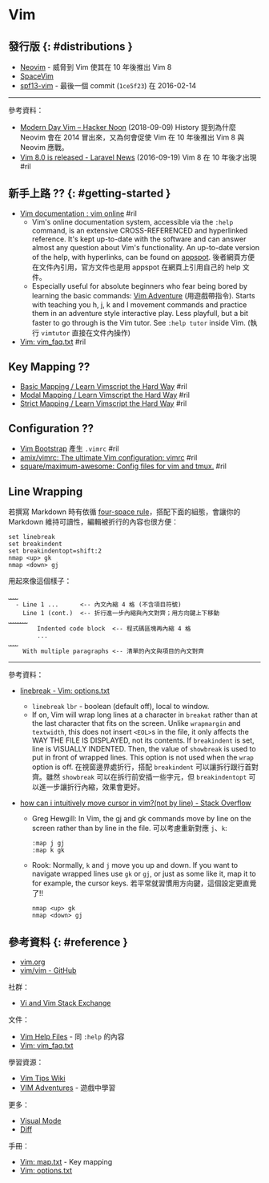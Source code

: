 # Vim

## 發行版 {: #distributions }

  - [Neovim](neovim.md) - 威脅到 Vim 使其在 10 年後推出 Vim 8
  - [SpaceVim](https://spacevim.org/)
  - [spf13-vim](spf13-vim.md) - 最後一個 commit (`1ce5f23`) 在 2016-02-14

---

參考資料：

  - [Modern Day Vim – Hacker Noon](https://hackernoon.com/modern-day-vim-ab4d3aa0cf6b) (2018-09-09) History 提到為什麼 Neovim 會在 2014 冒出來，又為何會促使 Vim 在 10 年後推出 Vim 8 與 Neovim 應戰。
  - [Vim 8\.0 is released \- Laravel News](https://laravel-news.com/vim-8-0-is-released) (2016-09-19) Vim 8 在 10 年後才出現 #ril

## 新手上路 ?? {: #getting-started }

  - [Vim documentation : vim online](https://www.vim.org/docs.php) #ril
      - Vim's online documentation system, accessible via the `:help` command, is an extensive CROSS-REFERENCED and hyperlinked reference. It's kept up-to-date with the software and can answer almost any question about Vim's functionality. An up-to-date version of the help, with hyperlinks, can be found on [appspot](http://vimhelp.appspot.com/). 後者網頁方便在文件內引用，官方文件也是用 appspot 在網頁上引用自己的 help 文件。
      - Especially useful for absolute beginners who fear being bored by learning the basic commands: [Vim Adventure](http://vim-adventures.com/) (用遊戲帶指令). Starts with teaching you h, j, k and l movement commands and practice them in an adventure style interactive play. Less playfull, but a bit faster to go through is the Vim tutor. See `:help tutor` inside Vim. (執行 `vimtutor` 直接在文件內操作)
  - [Vim: vim\_faq\.txt](https://vimhelp.appspot.com/vim_faq.txt.html) #ril

## Key Mapping ??

  - [Basic Mapping / Learn Vimscript the Hard Way](http://learnvimscriptthehardway.stevelosh.com/chapters/03.html) #ril
  - [Modal Mapping / Learn Vimscript the Hard Way](http://learnvimscriptthehardway.stevelosh.com/chapters/04.html) #ril
  - [Strict Mapping / Learn Vimscript the Hard Way](http://learnvimscriptthehardway.stevelosh.com/chapters/05.html) #ril

## Configuration ??

  - [Vim Bootstrap](http://vim-bootstrap.com/) 產生 `.vimrc` #ril
  - [amix/vimrc: The ultimate Vim configuration: vimrc](https://github.com/amix/vimrc) #ril
  - [square/maximum\-awesome: Config files for vim and tmux\.](https://github.com/square/maximum-awesome) #ril

## Line Wrapping

若撰寫 Markdown 時有依循 [four-space rule](https://github.github.com/gfm/#motivation)，搭配下面的組態，會讓你的 Markdown 維持可讀性，編輯被折行的內容也很方便：

```
set linebreak
set breakindent
set breakindentopt=shift:2
nmap <up> gk
nmap <down> gj
```

用起來像這個樣子：

```
⎵⎵⎵⎵
  - Line 1 ...      <-- 內文內縮 4 格 (不含項目符號)
    Line 1 (cont.)  <-- 折行進一步內縮與內文對齊；用方向鍵上下移動
⎵⎵⎵⎵⎵⎵⎵⎵
        Indented code block  <-- 程式碼區塊再內縮 4 格
        ...
⎵⎵⎵⎵
    With multiple paragraphs <-- 清單的內文與項目的內文對齊
```

---

參考資料：

  - [linebreak - Vim: options\.txt](http://vimhelp.appspot.com/options.txt.html#%27linebreak%27)
      - `linebreak` `lbr` - boolean (default off), local to window.
      - If on, Vim will wrap long lines at a character in `breakat` rather than at the last character that fits on the screen. Unlike `wrapmargin` and `textwidth`, this does not insert `<EOL>`s in the file, it only affects the WAY THE FILE IS DISPLAYED, not its contents. If `breakindent` is set, line is VISUALLY INDENTED. Then, the value of `showbreak` is used to put in front of wrapped lines. This option is not used when the `wrap` option is off. 在視窗邊界處折行，搭配 `breakindent` 可以讓拆行跟行首對齊。雖然 `showbreak` 可以在拆行前安插一些字元，但 `breakindentopt` 可以進一步讓折行內縮，效果會更好。

  - [how can i intuitively move cursor in vim?(not by line) \- Stack Overflow](https://stackoverflow.com/questions/9713967/)
      - Greg Hewgill: In Vim, the gj and gk commands move by line on the screen rather than by line in the file. 可以考慮重新對應 `j`、`k`:

            :map j gj
            :map k gk

      - Rook: Normally, `k` and `j` move you up and down. If you want to navigate wrapped lines use `gk` or `gj`, or just as some like it, map it to for example, the cursor keys. 若平常就習慣用方向鍵，這個設定更直覺了!!

            nmap <up> gk
            nmap <down> gj

## 參考資料 {: #reference }

  - [vim.org](https://www.vim.org/)
  - [vim/vim - GitHub](https://github.com/vim/vim)

社群：

  - [Vi and Vim Stack Exchange](https://vi.stackexchange.com/)

文件：

  - [Vim Help Files](http://vimhelp.appspot.com/) - 同 `:help` 的內容
  - [Vim: vim_faq.txt](https://vimhelp.appspot.com/vim_faq.txt.html)

學習資源：

  - [Vim Tips Wiki](http://vim.wikia.com/wiki/Vim_Tips_Wiki)
  - [VIM Adventures](https://vim-adventures.com/) - 遊戲中學習

更多：

  - [Visual Mode](vim-visual.md)
  - [Diff](vim-diff.md)

手冊：

  - [Vim: map.txt](http://vimhelp.appspot.com/map.txt.html) - Key mapping
  - [Vim: options.txt](http://vimhelp.appspot.com/options.txt.html)
